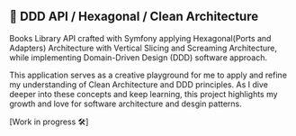 ## :satellite: DDD API / Hexagonal / Clean Architecture

Books Library API crafted with Symfony applying Hexagonal(Ports and Adapters) Architecture with Vertical Slicing and Screaming Architecture, while implementing Domain-Driven Design (DDD) software approach.

This application serves as a creative playground for me to apply and refine my understanding of Clean Architecture and DDD principles. As I dive deeper into these concepts and keep learning, this project highlights my growth and love for software architecture and desgin patterns.

[Work in progress :hammer_and_wrench:]
